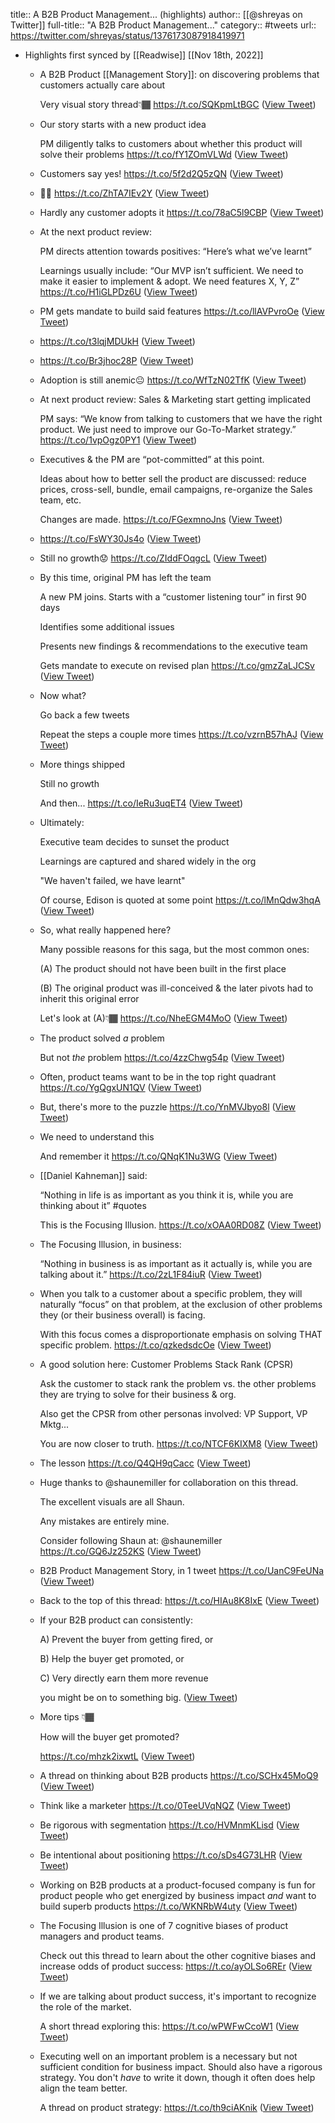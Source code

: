 title:: A B2B Product Management... (highlights)
author:: [[@shreyas on Twitter]]
full-title:: "A B2B Product Management..."
category:: #tweets
url:: https://twitter.com/shreyas/status/1376173087918419971

- Highlights first synced by [[Readwise]] [[Nov 18th, 2022]]
	- A B2B Product [[Management Story]]: on discovering problems that customers actually care about
	  
	  Very visual story thread👇🏾 https://t.co/SQKpmLtBGC ([View Tweet](https://twitter.com/shreyas/status/1376033582305615873))
	- Our story starts with a new product idea
	  
	  PM diligently talks to customers about whether this product will solve their problems https://t.co/fY1ZOmVLWd ([View Tweet](https://twitter.com/shreyas/status/1376033587300999171))
	- Customers say yes! https://t.co/5f2d2Q5zQN ([View Tweet](https://twitter.com/shreyas/status/1376033594578100225))
	- 🎉🎊 https://t.co/ZhTA7IEv2Y ([View Tweet](https://twitter.com/shreyas/status/1376033610264797185))
	- Hardly any customer adopts it https://t.co/78aC5l9CBP ([View Tweet](https://twitter.com/shreyas/status/1376033615029538828))
	- At the next product review:
	  
	  PM directs attention towards positives:
	  “Here’s what we’ve learnt”
	  
	  Learnings usually include:
	  “Our MVP isn’t sufficient. We need to make it easier to implement & adopt. We need features X, Y, Z” https://t.co/H1iGLPDz6U ([View Tweet](https://twitter.com/shreyas/status/1376033620448579589))
	- PM gets mandate to build said features https://t.co/llAVPvroOe ([View Tweet](https://twitter.com/shreyas/status/1376033626391932929))
	- https://t.co/t3lqjMDUkH ([View Tweet](https://twitter.com/shreyas/status/1376033629814464516))
	- https://t.co/Br3jhoc28P ([View Tweet](https://twitter.com/shreyas/status/1376033633903931394))
	- Adoption is still anemic😐 https://t.co/WfTzN02TfK ([View Tweet](https://twitter.com/shreyas/status/1376033637838151680))
	- At next product review:
	  Sales & Marketing start getting implicated
	  
	  PM says:
	  “We know from talking to customers that we have the right product. We just need to improve our Go-To-Market strategy.” https://t.co/1vpOgz0PY1 ([View Tweet](https://twitter.com/shreyas/status/1376033642636402688))
	- Executives & the PM are “pot-committed” at this point.
	  
	  Ideas about how to better sell the product are discussed: reduce prices, cross-sell, bundle, email campaigns, re-organize the Sales team, etc.
	  
	  Changes are made. https://t.co/FGexmnoJns ([View Tweet](https://twitter.com/shreyas/status/1376033646826561544))
	- https://t.co/FsWY30Js4o ([View Tweet](https://twitter.com/shreyas/status/1376033655106113537))
	- Still no growth😟 https://t.co/ZIddFOqgcL ([View Tweet](https://twitter.com/shreyas/status/1376033659333959681))
	- By this time, original PM has left the team
	  
	  A new PM joins. Starts with a “customer listening tour” in first 90 days
	  
	  Identifies some additional issues
	  
	  Presents new findings & recommendations to the executive team
	  
	  Gets mandate to execute on revised plan https://t.co/gmzZaLJCSv ([View Tweet](https://twitter.com/shreyas/status/1376033664266465280))
	- Now what?
	  
	  Go back a few tweets
	  
	  Repeat the steps a couple more times https://t.co/vzrnB57hAJ ([View Tweet](https://twitter.com/shreyas/status/1376033669639331845))
	- More things shipped
	  
	  Still no growth
	  
	  And then... https://t.co/IeRu3uqET4 ([View Tweet](https://twitter.com/shreyas/status/1376033680586461184))
	- Ultimately:
	  
	  Executive team decides to sunset the product
	  
	  Learnings are captured and shared widely in the org
	  
	  "We haven't failed, we have learnt"
	  
	  Of course, Edison is quoted at some point https://t.co/lMnQdw3hqA ([View Tweet](https://twitter.com/shreyas/status/1376033686877966337))
	- So, what really happened here?
	  
	  Many possible reasons for this saga, but the most common ones:
	  
	  (A) The product should not have been built in the first place
	  
	  (B) The original product was ill-conceived & the later pivots had to inherit this original error
	  
	  Let's look at (A)👇🏾 https://t.co/NheEGM4MoO ([View Tweet](https://twitter.com/shreyas/status/1376033692569624576))
	- The product solved *a* problem
	  
	  But not *the* problem https://t.co/4zzChwg54p ([View Tweet](https://twitter.com/shreyas/status/1376033699192430595))
	- Often, product teams want to be in the top right quadrant https://t.co/YgQgxUN1QV ([View Tweet](https://twitter.com/shreyas/status/1376033704837935110))
	- But, there's more to the puzzle https://t.co/YnMVJbyo8l ([View Tweet](https://twitter.com/shreyas/status/1376033712383516672))
	- We need to understand this
	  
	  And remember it https://t.co/QNqK1Nu3WG ([View Tweet](https://twitter.com/shreyas/status/1376033720390455297))
	- [[Daniel Kahneman]] said:
	  
	  “Nothing in life is as important as you think it is, while you are thinking about it” #quotes
	  
	  This is the Focusing Illusion. https://t.co/xOAA0RD08Z ([View Tweet](https://twitter.com/shreyas/status/1376037550603661317))
	- The Focusing Illusion, in business:
	  
	  “Nothing in business is as important as it actually is, while you are talking about it.” https://t.co/2zL1F84iuR ([View Tweet](https://twitter.com/shreyas/status/1376037555401936896))
	- When you talk to a customer about a specific problem, they will naturally “focus” on that problem, at the exclusion of other problems they (or their business overall) is facing. 
	  
	  With this focus comes a disproportionate emphasis on solving THAT specific problem. https://t.co/qzkedsdcOe ([View Tweet](https://twitter.com/shreyas/status/1376037560204414978))
	- A good solution here:
	  Customer Problems Stack Rank (CPSR)
	  
	  Ask the customer to stack rank the problem vs. the other problems they are trying to solve for their business & org.
	  
	  Also get the CPSR from other personas involved: VP Support, VP Mktg...
	  
	  You are now closer to truth. https://t.co/NTCF6KIXM8 ([View Tweet](https://twitter.com/shreyas/status/1376037565057261571))
	- The lesson https://t.co/Q4QH9qCacc ([View Tweet](https://twitter.com/shreyas/status/1376037569742270467))
	- Huge thanks to @shaunemiller for collaboration on this thread.
	  
	  The excellent visuals are all Shaun.
	  
	  Any mistakes are entirely mine.
	  
	  Consider following Shaun at:
	  @shaunemiller https://t.co/GQ6Jz252KS ([View Tweet](https://twitter.com/shreyas/status/1376037574586720259))
	- B2B Product Management Story, in 1 tweet https://t.co/UanC9FeUNa ([View Tweet](https://twitter.com/shreyas/status/1376039484471402500))
	- Back to the top of this thread:
	  https://t.co/HIAu8K8IxE ([View Tweet](https://twitter.com/shreyas/status/1376039488678359047))
	- If your B2B product can consistently:
	  
	  A) Prevent the buyer from getting fired, or
	  
	  B) Help the buyer get promoted, or
	  
	  C) Very directly earn them more revenue
	  
	  you might be on to something big. ([View Tweet](https://twitter.com/shreyas/status/1376164726577623041))
	- More tips 👇🏾
	  
	  How will the buyer get promoted?
	  
	  https://t.co/mhzk2ixwtL ([View Tweet](https://twitter.com/shreyas/status/1376164732428677125))
	- A thread on thinking about B2B products
	  https://t.co/SCHx45MoQ9 ([View Tweet](https://twitter.com/shreyas/status/1376164733863174149))
	- Think like a marketer
	  https://t.co/0TeeUVqNQZ ([View Tweet](https://twitter.com/shreyas/status/1376164739814846464))
	- Be rigorous with segmentation
	  https://t.co/HVMnmKLisd ([View Tweet](https://twitter.com/shreyas/status/1376164746630598663))
	- Be intentional about positioning
	  https://t.co/sDs4G73LHR ([View Tweet](https://twitter.com/shreyas/status/1376164751143669763))
	- Working on B2B products at a product-focused company is fun for product people who get energized by business impact *and* want to build superb products
	  https://t.co/WKNRbW4uty ([View Tweet](https://twitter.com/shreyas/status/1376164759242899456))
	- The Focusing Illusion is one of 7 cognitive biases of product managers and product teams.
	  
	  Check out this thread to learn about the other cognitive biases and increase odds of product success:
	  https://t.co/ayOLSo6REr ([View Tweet](https://twitter.com/shreyas/status/1376164762292154368))
	- If we are talking about product success, it's important to recognize the role of the market.
	  
	  A short thread exploring this:
	  https://t.co/wPWFwCcoW1 ([View Tweet](https://twitter.com/shreyas/status/1376173086207143940))
	- Executing well on an important problem is a necessary but not sufficient condition for business impact. Should also have a rigorous strategy. You don't *have* to write it down, though it often does help align the team better.
	  
	  A thread on product strategy:
	  https://t.co/th9ciAKnik ([View Tweet](https://twitter.com/shreyas/status/1376173087918419971))